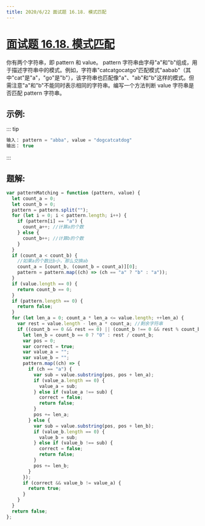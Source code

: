 ```yaml
---
title: 2020/6/22 面试题 16.18. 模式匹配
---
```


# [面试题 16.18. 模式匹配](https://leetcode-cn.com/problems/pattern-matching-lcci/)

你有两个字符串，即 pattern 和 value。 pattern 字符串由字母"a"和"b"组成，用于描述字符串中的模式。例如，字符串"catcatgocatgo"匹配模式"aabab"（其中"cat"是"a"，"go"是"b"），该字符串也匹配像"a"、"ab"和"b"这样的模式。但需注意"a"和"b"不能同时表示相同的字符串。编写一个方法判断 value 字符串是否匹配 pattern 字符串。

## 示例:

::: tip

```js
输入： pattern = "abba", value = "dogcatcatdog"
输出： true
```

:::

## 题解:

```js
var patternMatching = function (pattern, value) {
  let count_a = 0;
  let count_b = 0;
  pattern = pattern.split("");
  for (let i = 0; i < pattern.length; i++) {
    if (pattern[i] == "a") {
      count_a++; //计算a的个数
    } else {
      count_b++; //计算b的个数
    }
  }
  if (count_a < count_b) {
    //如果a的个数比b小，那么交换ab
    count_a = [count_b, (count_b = count_a)][0];
    pattern = pattern.map((ch) => (ch == "a" ? "b" : "a"));
  }
  if (value.length == 0) {
    return count_b == 0;
  }
  if (pattern.length == 0) {
    return false;
  }
  for (let len_a = 0; count_a * len_a <= value.length; ++len_a) {
    var rest = value.length - len_a * count_a; //剩余字符串
    if ((count_b == 0 && rest == 0) || (count_b !== 0 && rest % count_b == 0)) {
      let len_b = count_b == 0 ? "0" : rest / count_b;
      var pos = 0;
      var correct = true;
      var value_a = "";
      var value_b = "";
      pattern.map((ch) => {
        if (ch == "a") {
          var sub = value.substring(pos, pos + len_a);
          if (value_a.length == 0) {
            value_a = sub;
          } else if (value_a !== sub) {
            correct = false;
            return false;
          }
          pos += len_a;
        } else {
          var sub = value.substring(pos, pos + len_b);
          if (value_b.length == 0) {
            value_b = sub;
          } else if (value_b !== sub) {
            correct = false;
            return false;
          }
          pos += len_b;
        }
      });
      if (correct && value_b != value_a) {
        return true;
      }
    }
  }
  return false;
};
```
